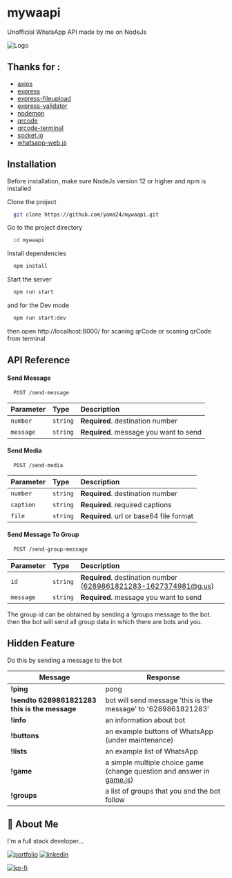 # mywaapi
Unofficial WhatsApp API made by me on NodeJs

![Logo](https://static.whatsapp.net/rsrc.php/v3/yO/r/FsWUqRoOsPu.png)

## Thanks for :
 - [axios](https://github.com/axios/axios)
 - [express](https://github.com/expressjs/express)
 - [express-fileupload](https://github.com/richardgirges/express-fileupload)
 - [express-validator](https://github.com/express-validator/express-validator)
 - [nodemon](https://github.com/remy/nodemon)
 - [qrcode](https://github.com/soldair/node-qrcode)
 - [qrcode-terminal](https://github.com/gtanner/qrcode-terminal)
 - [socket.io](https://github.com/socketio/socket.io)
 - [whatsapp-web.js](https://github.com/pedroslopez/whatsapp-web.js/)


## Installation

Before installation, make sure NodeJs version 12 or higher and npm is installed

Clone the project

```bash
  git clone https://github.com/yama24/mywaapi.git
```

Go to the project directory

```bash
  cd mywaapi
```

Install dependencies

```bash
  npm install
```

Start the server

```bash
  npm run start
```

and for the Dev mode

```bash
  npm run start:dev
```

then open http://localhost:8000/ for scaning qrCode or scaning qrCode from terminal


## API Reference

#### Send Message

```http
  POST /send-message
```

| Parameter | Type     | Description                |
| :-------- | :------- | :------------------------- |
| `number` | `string` | **Required**. destination number |
| `message` | `string` | **Required**. message you want to send |

#### Send Media

```http
  POST /send-media
```

| Parameter | Type     | Description                |
| :-------- | :------- | :------------------------- |
| `number` | `string` | **Required**. destination number |
| `caption` | `string` | **Required**. required captions |
| `file` | `string` | **Required**. url or base64 file format |

#### Send Message To Group

```http
  POST /send-group-message
```

| Parameter | Type     | Description                |
| :-------- | :------- | :------------------------- |
| `id` | `string` | **Required**. destination number (6289861821283-1627374981@g.us) |
| `message` | `string` | **Required**. message you want to send |

The group id can be obtained by sending a !groups message to the bot. then the bot will send all group data in which there are bots and you.

## Hidden Feature

Do this by sending a message to the bot

| Message             | Response                                                                |
| ----------------- | ------------------------------------------------------------------ |
| **!ping** | pong |
| **!sendto 6289861821283 this is the message** | bot will send message 'this is the message' to '6289861821283' |
| **!info** | an information about bot |
| **!buttons** | an example buttons of WhatsApp (under maintenance) |
| **!lists** | an example list of WhatsApp |
| **!game** | a simple multiple choice game (change question and answer in [game.js](https://github.com/yama24/mywaapi/blob/view/game.js)) |
| **!groups** | a list of groups that you and the bot follow |


## 🚀 About Me
I'm a full stack developer...

[![portfolio](https://img.shields.io/badge/my_portfolio-000?style=for-the-badge&logo=ko-fi&logoColor=white)](https://humanoo.id/yama)
[![linkedin](https://img.shields.io/badge/linkedin-0A66C2?style=for-the-badge&logo=linkedin&logoColor=white)](https://www.linkedin.com/in/yayan-maulana-836883212/)

[![ko-fi](https://ko-fi.com/img/githubbutton_sm.svg)](https://ko-fi.com/abuyama)